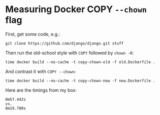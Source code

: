 # Measuring Docker COPY `--chown` flag
First, get some code, e.g.:
```
git clone https://github.com/django/django.git stuff
```

Then run the old-school style with `COPY` followed by `chown -R`:
```
time docker build --no-cache -t copy-chown-old -f old.Dockerfile .
```

And contrast it with `COPY --chown`:
```
time docker build --no-cache -t copy-chown-new -f new.Dockerfile .
```

Here are the timings from my box:
```
0m57.442s
vs.
0m19.700s
```
